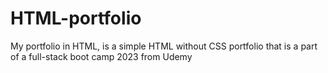 # HTML-portfolio
My portfolio in HTML, is a simple HTML without CSS portfolio that is a part of a full-stack boot camp 2023 from Udemy
